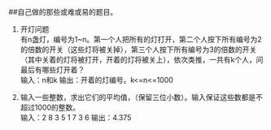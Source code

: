 ##自己做的那些或难或易的题目。       

1. 开灯问题       
有n盏灯，编号为1~n。第一个人把所有的灯打开，第二个人按下所有编号为2的倍数的开关（这些灯将被关掉），第三个人按下所有编号为3的倍数的开关（其中关着的灯将被打开，开着的灯将被关上），依次类推，一共有k个人，问最后有哪些灯开着？       
输入：n和k 输出：开着的灯编号。k<=n<=1000       

2. 输入一些整数，求出它们的平均值，（保留三位小数）。输入保证这些数都是不超过1000的整数。      
输入：2 8 3 5 1 7 3 6 输出：4.375         